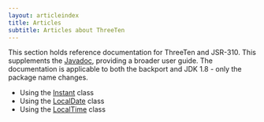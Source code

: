 ```yaml
---
layout: articleindex
title: Articles
subtitle: Articles about ThreeTen
---
```


This section holds reference documentation for ThreeTen and JSR-310.
This supplements the [Javadoc](http://threeten.github.com/threetenbp/apidocs), providing a broader user guide.
The documentation is applicable to both the backport and JDK 1.8 - only the package name changes.

* Using the [Instant](instant.html) class
* Using the [LocalDate](local-date.html) class
* Using the [LocalTime](local-time.html) class
